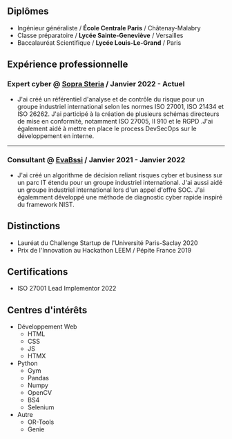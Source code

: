 ## Diplômes

- Ingénieur généraliste / **École Centrale Paris** / Châtenay-Malabry
- Classe préparatoire / **Lycée Sainte-Geneviève** / Versailles 
- Baccalauréat Scientifique / **Lycée Louis-Le-Grand** / Paris

## Expérience professionnelle

### Expert cyber @ [Sopra Steria](https://www.soprasteria.fr/) / Janvier 2022 - Actuel

- J'ai créé un référentiel d'analyse et de contrôle du risque pour un groupe industriel international selon les normes ISO 27001, ISO 21434 et ISO 26262. J'ai participé à la création de plusieurs schémas directeurs de mise en conformité, notamment ISO 27005, II 910 et le RGPD .J'ai également aidé à mettre en place le process DevSecOps sur le développement en interne.

---

### Consultant @ [EvaBssi](https://evabssi.com) / Janvier 2021 - Janvier 2022

- J'ai créé un algorithme de décision reliant risques cyber et business sur un parc IT étendu pour un groupe industriel international. J'ai aussi aidé un groupe industriel international lors d'un appel d'offre SOC. J'ai égalemment développé une méthode de diagnostic cyber rapide inspiré du framework NIST.

## Distinctions

- Lauréat du Challenge Startup de l'Université Paris-Saclay 2020
- Prix de l'Innovation au Hackathon LEEM / Pépite France 2019

## Certifications

- ISO 27001 Lead Implementor 2022

## Centres d'intérêts

- Développement Web
    - HTML
    - CSS
    - JS
    - HTMX
- Python
    - Gym
    - Pandas
    - Numpy
    - OpenCV
    - BS4
    - Selenium
- Autre
    - OR-Tools
    - Genie
